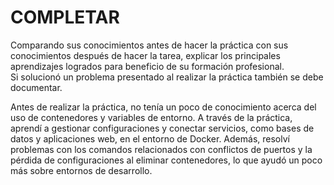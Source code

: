 # COMPLETAR  
Comparando sus conocimientos antes de hacer la práctica con sus conocimientos después de hacer la tarea, explicar los principales aprendizajes logrados para beneficio de su formación profesional.  
Si solucionó un problema presentado al realizar la práctica también se debe documentar.

Antes de realizar la práctica, no tenía un poco de conocimiento acerca del uso de contenedores y variables de entorno. A través de la práctica, aprendí a gestionar configuraciones y conectar servicios, como bases de datos y aplicaciones web, en el entorno de Docker. Además, resolví problemas con los comandos relacionados con conflictos de puertos y la pérdida de configuraciones al eliminar contenedores, lo que ayudó un poco más sobre entornos de desarrollo.
